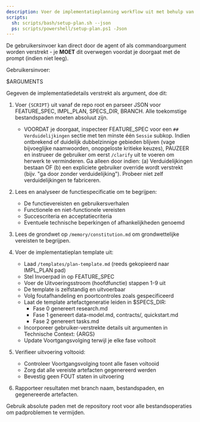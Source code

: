 ```yaml
---
description: Voer de implementatieplanning workflow uit met behulp van de plan template om ontwerpartefacten te genereren.
scripts:
  sh: scripts/bash/setup-plan.sh --json
  ps: scripts/powershell/setup-plan.ps1 -Json
---
```


De gebruikersinvoer kan direct door de agent of als commandoargument worden verstrekt - je **MOET** dit overwegen voordat je doorgaat met de prompt (indien niet leeg).

Gebruikersinvoer:

$ARGUMENTS

Gegeven de implementatiedetails verstrekt als argument, doe dit:

1. Voer `{SCRIPT}` uit vanaf de repo root en parseer JSON voor FEATURE_SPEC, IMPL_PLAN, SPECS_DIR, BRANCH. Alle toekomstige bestandspaden moeten absoluut zijn.
   - VOORDAT je doorgaat, inspecteer FEATURE_SPEC voor een `## Verduidelijkingen` sectie met ten minste één `Sessie` subkop. Indien ontbrekend of duidelijk dubbelzinnige gebieden blijven (vage bijvoeglijke naamwoorden, onopgeloste kritieke keuzes), PAUZEER en instrueer de gebruiker om eerst `/clarify` uit te voeren om herwerk te verminderen. Ga alleen door indien: (a) Verduidelijkingen bestaan OF (b) een expliciete gebruiker override wordt verstrekt (bijv. "ga door zonder verduidelijking"). Probeer niet zelf verduidelijkingen te fabriceren.
2. Lees en analyseer de functiespecificatie om te begrijpen:
   - De functievereisten en gebruikersverhalen
   - Functionele en niet-functionele vereisten
   - Succescriteria en acceptatiecriteria
   - Eventuele technische beperkingen of afhankelijkheden genoemd

3. Lees de grondwet op `/memory/constitution.md` om grondwettelijke vereisten te begrijpen.

4. Voer de implementatieplan template uit:
   - Laad `/templates/plan-template.md` (reeds gekopieerd naar IMPL_PLAN pad)
   - Stel Invoerpad in op FEATURE_SPEC
   - Voer de Uitvoeringsstroom (hoofdfunctie) stappen 1-9 uit
   - De template is zelfstandig en uitvoerbaar
   - Volg foutafhandeling en poortcontroles zoals gespecificeerd
   - Laat de template artefactgeneratie leiden in $SPECS_DIR:
     * Fase 0 genereert research.md
     * Fase 1 genereert data-model.md, contracts/, quickstart.md
     * Fase 2 genereert tasks.md
   - Incorporeer gebruiker-verstrekte details uit argumenten in Technische Context: {ARGS}
   - Update Voortgangsvolging terwijl je elke fase voltooit

5. Verifieer uitvoering voltooid:
   - Controleer Voortgangsvolging toont alle fasen voltooid
   - Zorg dat alle vereiste artefacten gegenereerd werden
   - Bevestig geen FOUT staten in uitvoering

6. Rapporteer resultaten met branch naam, bestandspaden, en gegenereerde artefacten.

Gebruik absolute paden met de repository root voor alle bestandsoperaties om padproblemen te vermijden.
